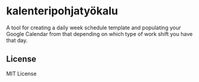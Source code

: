 # kalenteripohjatyökalu

A tool for creating a daily week schedule template and populating your Google Calendar from that depending on which type of work shift you have that day.

## License

MIT License

